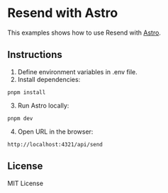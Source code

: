 # Resend with Astro

This examples shows how to use Resend with [Astro](https://astro.build/).

## Instructions

1. Define environment variables in .env file.
2. Install dependencies:

```
pnpm install
```

3. Run Astro locally:

```
pnpm dev
```

4. Open URL in the browser:

```
http://localhost:4321/api/send
```

## License

MIT License